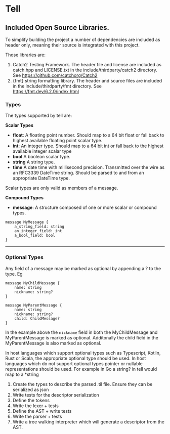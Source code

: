 # Tell

## Included Open Source Libraries.

To simplify building the project a number of dependencies are included as header only, meaning their source is integrated with this project.

Those libraries are:
1. Catch2 Testing Framework. The header file and license are included as catch.hpp and LICENSE.txt in the include/thirdparty/catch2 directory. See https://github.com/catchorg/Catch2
2. {fmt} string formatting library. The header and source files are included in the include/thirdparty/fmt directory. See https://fmt.dev/6.2.0/index.html

### Types

The types supported by tell are:

**Scalar Types**

- **float**: A floating point number. Should map to a 64 bit float or fall back to highest available floating point scalar type.
- **int**: An integer type. Should map to a 64 bit int or fall back to the highest available integer scalar type
- **bool** A boolean scalar type.
- **string** A string type. 
- **time** A date time with millisecond precision. Transmitted over the wire as an RFC3339 DateTime string. Should be parsed to and from an appropriate DateTime type.

Scalar types are only valid as members of a message. 

**Compound Types**

- **message**: A structure composed of one or more scalar or compound types.

```
message MyMessage {
    a_string_field: string
    an_integer_field: int
    a_bool_field: bool
}
```

---

### Optional Types

Any field of a message may be marked as optional by appending a ? to the type. Eg
```
message MyChildMessage {
    name: string
    nickname: string?
}

message MyParentMessage {
    name: string
    nickname: string?
    child: ChildMessage?
}
```
In the example above the `nickname` field in both the MyChildMessage and MyParentMessage is marked as optional. 
Additonally the child field in the MyParentMessage is also marked as optional.

In host languages which support optional types such as Typescript, Kotlin, Rust or Scala, the appropriate optional type should be used. 
In host languages which do not support optional types pointer or nullable representations should be used. For example in Go a string? in tell would map to a *string


1. Create the types to describe the parsed .til file. Ensure they can be serialized as json
2. Write tests for the descriptor serialization
3. Define the tokens
4. Write the lexer + tests
5. Define the AST + write tests
6. Write the parser + tests
7. Write a tree walking interpreter which will generate a descriptor from the AST. 